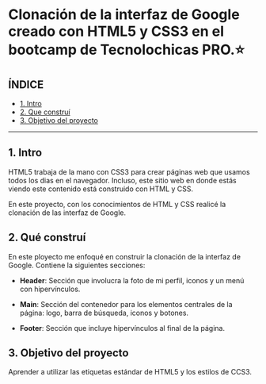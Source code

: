 # Clonación de la interfaz de Google creado con HTML5 y CSS3 en el bootcamp de Tecnolochicas PRO.⭐

## ÍNDICE

* [1. Intro](https://github.com/FernandaSanchezl/clondegoogle#1-intro)
* [2. Que construí](#)
* [3. Objetivo del proyecto](#)

****

## 1. Intro
HTML5 trabaja de la mano con CSS3 para crear páginas web que usamos todos los dias en el navegador. Incluso, este sitio web en donde estás viendo este contenido está construido con HTML y CSS.

En este proyecto, con los conocimientos de HTML y CSS realicé la clonación de las interfaz de Google.

## 2. Qué construí
En este ployecto me enfoqué en construir la clonación de la interfaz de Google. 
Contiene la siguientes secciones:

* **Header**: Sección que involucra la foto de mi perfil, iconos y un menú con hipervínculos.

* **Main**: Sección del contenedor para los elementos centrales de la página: logo, barra de búsqueda, iconos y botones.

* **Footer**: Sección que incluye hipervínculos al final de la página.

## 3. Objetivo del proyecto
Aprender a utilizar las etiquetas estándar de HTML5 y los estilos de CCS3.
